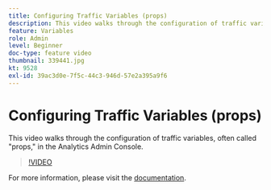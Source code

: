 ```yaml
---
title: Configuring Traffic Variables (props)
description: This video walks through the configuration of traffic variables, often called "props," in the Analytics Admin Console.
feature: Variables
role: Admin
level: Beginner
doc-type: feature video
thumbnail: 339441.jpg
kt: 9528
exl-id: 39ac3d0e-7f5c-44c3-946d-57e2a395a9f6
---
```

# Configuring Traffic Variables (props)

This video walks through the configuration of traffic variables, often called "props," in the Analytics Admin Console.

>[!VIDEO](https://video.tv.adobe.com/v/339441/?quality=12&learn=on)

For more information, please visit the [documentation](https://experienceleague.adobe.com/docs/analytics/admin/admin-tools/traffic-variables/traffic-var.html?lang=en).
